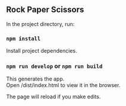 ## Rock Paper Scissors

In the project directory, run:

### `npm install`

Install project dependencies.

### `npm run develop` or `npm run build`

This generates the app.<br>
Open /dist/index.html to view it in the browser.

The page will reload if you make edits.
